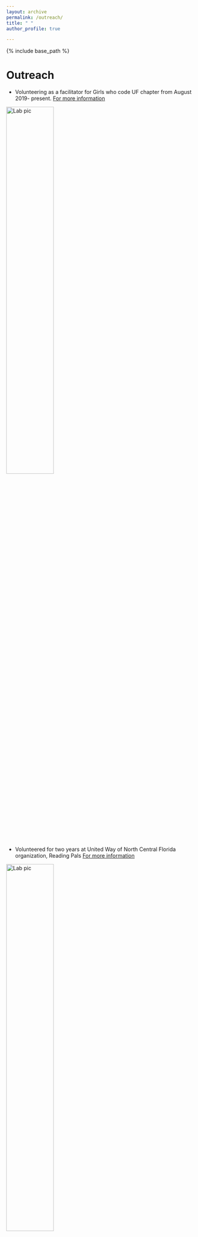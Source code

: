 ```yaml
---
layout: archive
permalink: /outreach/
title: " "
author_profile: true

---
```

{% include base_path %}


Outreach
==========
* Volunteering as a facilitator for Girls who code UF chapter from August 2019- present. [For more information](https://girlswhocode.com/)
<img src="http://NatyaHans.github.io/images/gwc-halloween.jpg" alt="Lab pic" style="width:50%">

* Volunteered for two years at United Way of North Central Florida organization, Reading Pals [For more information](http://www.unitedwayncfl.org/readingpals-0) 
<img src="http://NatyaHans.github.io/images/RPtiffany.jpg" alt="Lab pic" style="width:50%">

Science fair judging
========
* Served as judge for following local schools: 
    - 12/12/19 - Kanapaha Middle School (Gainesville)
    - 12/13/18 - Westwood Middle School (Gainesville)
    - 11/16/17 - Bishop Middle School (Gainesville) 
    - 12/9/15 - Ft. Clarke Middle School (Gainesville)

* Served as judge for the Alachua Regional Science and Engineering Fair held on 02/08/18 at the Santa Fe College Gymnasium (Gainesville)

Professional service
========
* Served at moderator for lightening talk session at SSB standalone meeting Gainesville, Feb 2-6 2020
* Served in the organizing committee for SSB standalone meeting in Gainesville, Feb 2-6 2020  [For more information](https://systbiol.github.io/ssb2020/)
* Serving as Treasurer for SACNAS (Society for Advancement of Chicanos/Hispanics and Native Americans in Science) Florida Chapter,2019-2020
* Serving as content developer for biology department newsletter symBIOsis, 2019-2020
* Serving as Public Relations & Fundraising Rep for Biology Graduate Student Association,2019-2020
* Served as the IT rep for Biology Graduate Student Association , managing the website, 2018-2019
* Served as the Graduate Student Council Student Rep for Genetics Institute 2013-2014
* Organized DNA day (April 2016) at University of Florida Genetics Institute 



